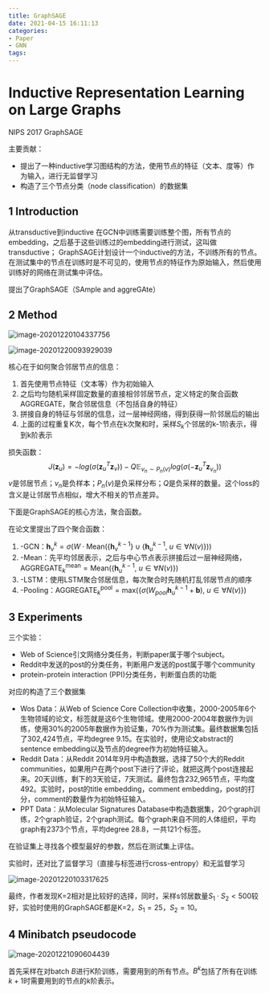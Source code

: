 ```yaml
---
title: GraphSAGE
date: 2021-04-15 16:11:13
categories:
- Paper
- GNN
tags:
---
```


# Inductive Representation Learning on Large Graphs

NIPS 2017 GraphSAGE

主要贡献：

- 提出了一种inductive学习图结构的方法，使用节点的特征（文本、度等）作为输入，进行无监督学习
- 构造了三个节点分类（node classification）的数据集

<!--more-->

## 1 Introduction

从transductive到inductive
在GCN中训练需要训练整个图，所有节点的embedding，之后基于这些训练过的embedding进行测试，这叫做transductive；
GraphSAGE计划设计一个inductive的方法，不训练所有的节点。在测试集中的节点在训练时是不可见的，使用节点的特征作为原始输入，然后使用训练好的网络在测试集中评估。

提出了GraphSAGE（SAmple and aggreGAte）

## 2 Method

![image-20201220104337756](https://lxy-blog-pics.oss-cn-beijing.aliyuncs.com/asssets/image-20201220093929039.png)

![image-20201220093929039](https://lxy-blog-pics.oss-cn-beijing.aliyuncs.com/asssets/image-20201220104337756.png)

核心在于如何聚合邻居节点的信息：

1. 首先使用节点特征（文本等）作为初始输入
2. 之后均匀随机采样固定数量的直接相邻邻居节点，定义特定的聚合函数AGGREGATE，聚合邻居信息（不包括自身的特征）
3. 拼接自身的特征与邻居的信息，过一层神经网络，得到获得一阶邻居后的输出
4. 上面的过程重复K次，每个节点在k次聚和时，采样$S_k$个邻居的k-1阶表示，得到k阶表示

损失函数：
$$
J(\mathbf{z}_u) = -log(\sigma(\mathbf{z}_u^T \mathbf{z}_v))-Q\mathbb{E}_{v_n\sim P_n(v)}log(\sigma(-\mathbf{z}_u^T \mathbf{z}_{v_n}))
$$
$v$是邻居节点；$v_n$是负样本；$P_n(v)$是负采样分布；$Q$是负采样的数量。这个loss的含义是让邻居节点相似，增大不相关的节点差异。

下面是GraphSAGE的核心方法，聚合函数。

在论文里提出了四个聚合函数：

1. -GCN：$\mathbf{h}_v^k = \sigma(W\cdot \mbox{Mean}(\{\mathbf{h}_v^{k-1}\} \cup \{\mathbf{h}_u^{k-1},\ u\in \forall N(v) \}  ))$
2. -Mean：先平均邻居表示，之后与中心节点表示拼接后过一层神经网络，$\mbox{AGGREGATE}^{\mbox{mean}}_k=\mbox{Mean}(\{\mathbf{h}_u^{k-1},\ u\in \forall N(v) \})$
3. -LSTM：使用LSTM聚合邻居信息，每次聚合时先随机打乱邻居节点的顺序
4. -Pooling：$\mbox{AGGREGATE}^{\mbox{pool}}_k=\mbox{max}(\{\sigma(W_{pool}\mathbf{h}_u^{k-1}+\mathbf{b}),\ u\in \forall N(v) \})$

## 3 Experiments

三个实验：

- Web of Science引文网络分类任务，判断paper属于哪个subject。
- Reddit中发送的post的分类任务，判断用户发送的post属于哪个community
- protein-protein interaction (PPI)分类任务，判断蛋白质的功能

对应的构造了三个数据集

- Wos Data：从Web of Science Core Collection中收集，2000-2005年6个生物领域的论文，标签就是这6个生物领域。使用2000-2004年数据作为训练，使用30%的2005年数据作为验证集，70%作为测试集。最终数据集包括了302,424节点，平均degree 9.15。在实验时，使用论文abstract的sentence embedding以及节点的degree作为初始特征输入。
- Reddit Data：从Reddit 2014年9月中构造数据，选择了50个大的Reddit communities，如果用户在两个post下进行了评论，就把这两个post连接起来。20天训练，剩下的3天验证，7天测试。最终包含232,965节点，平均度492。实验时，post的title embedding，comment embedding，post的打分，comment的数量作为初始特征输入。
- PPT Data：从Molecular Signatures Database中构造数据集，20个graph训练，2个graph验证，2个graph测试。每个graph来自不同的人体组织，平均graph有2373个节点，平均degree 28.8，一共121个标签。

在验证集上寻找各个模型最好的参数，然后在测试集上评估。

实验时，还对比了监督学习（直接与标签进行cross-entropy）和无监督学习

![image-20201220103317625](https://lxy-blog-pics.oss-cn-beijing.aliyuncs.com/asssets/image-20201221090604439.png)

最终，作者发现K=2相对是比较好的选择，同时，采样s邻居数量$S_1\cdot S_2 < 500$较好，实验时使用的GraphSAGE都是K=2，$S_1=25$，$S_2=10$。

## 4 Minibatch pseudocode

![mage-20201221090604439](https://lxy-blog-pics.oss-cn-beijing.aliyuncs.com/asssets/image-20201220103317625.png)

首先采样在对batch $B$进行K阶训练，需要用到的所有节点。$B^k$包括了所有在训练$k+1$时需要用到的节点的$k$阶表示。